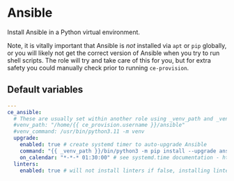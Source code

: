 # Ansible
Install Ansible in a Python virtual environment.

Note, it is vitally important that Ansible is *not* installed via `apt` or `pip` globally, or you will likely not get the correct version of Ansible when you try to run shell scripts. The role will try and take care of this for you, but for extra safety you could manually check prior to running `ce-provision`.

<!--TOC-->
<!--ENDTOC-->

<!--ROLEVARS-->
## Default variables
```yaml
---
ce_ansible:
  # These are usually set within another role using _venv_path and _venv_command but can be overridden.
  #venv_path: "/home/{{ ce_provision.username }}/ansible"
  #venv_command: /usr/bin/python3.11 -m venv
  upgrade:
    enabled: true # create systemd timer to auto-upgrade Ansible
    command: "{{ _venv_path }}/bin/python3 -m pip install --upgrade ansible" # if you set venv_path above then set it here too
    on_calendar: "*-*-* 01:30:00" # see systemd.time documentation - https://www.freedesktop.org/software/systemd/man/latest/systemd.time.html#Calendar%20Events
  linters:
    enabled: true # will not install linters if false, installing linters breaks cloud-init

```

<!--ENDROLEVARS-->
